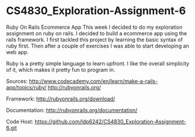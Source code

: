 CS4830_Exploration-Assignment-6
===============================

Ruby On Rails Ecommerce App
This week I decided to do my exploration assignment on ruby on rails. I decided to build a ecommerce app using the rails framework. I first tackled this project by learning the basic syntax of ruby first. Then after a couple of exercises I was able to start developing an web app. 

Ruby is a pretty simple language to learn upfront. I like the overall simplicity of it, which makes it pretty fun to program in.

Sources:
http://www.codecademy.com/en/learn/make-a-rails-app/topics/ruby/
http://rubyonrails.org/

Framework:
http://rubyonrails.org/download/

Documentation:
http://rubyonrails.org/documentation/

Code Host:
https://github.com/ldp6242/CS4830_Exploration-Assignment-6.git


